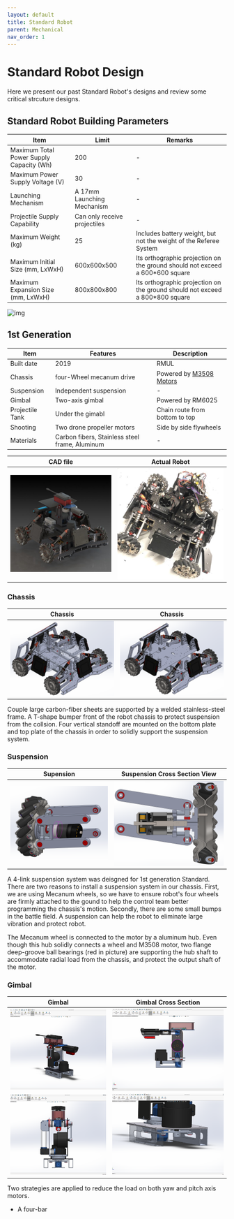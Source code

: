 ```yaml
---
layout: default
title: Standard Robot
parent: Mechanical
nav_order: 1
---
```


# Standard Robot Design
Here we present our past Standard Robot's designs and review some critical strcuture designs. 

## Standard Robot Building Parameters

| Item | Limit | Remarks|
| ------------- | ------------- | ------------- |
| Maximum Total Power Supply Capacity (Wh) | 200 | - |
| Maximum Power Supply Voltage (V) | 30 | - |
| Launching Mechanism | A 17mm Launching Mechanism | - |
| Projectile Supply Capability | Can only receive projectiles | - |
| Maximum Weight (kg) | 25 | Includes battery weight, but not the weight of the Referee System |
| Maximum Initial Size (mm, LxWxH) | 600x600x500 | Its orthographic projection on the ground should not exceed a 600*600 square |
| Maximum Expansion Size (mm, LxWxH) | 800x800x800 | Its orthographic projection on the ground should not exceed a 800*800 square |

![img](infantry_robot_pic_01.jpg)

## 1st Generation

| Item | Features | Description|
| ------------- | ------------- | ------------- |
| Built date | 2019 | RMUL |
| Chassis | four-Wheel mecanum drive | Powered by [M3508 Motors](https://github.com/RoboMaster-Club/PurdueRM-Wiki/blob/gh-pages/docs/control/Useful%20Documents/Devices%20%26%20Datasheets.md)|
| Suspension | Independent suspension | - |
| Gimbal | Two-axis gimbal | Powered by RM6025 |
| Projectile Tank | Under the gimabl | Chain route from bottom to top | 
| Shooting | Two drone propeller motors | Side by side flywheels |
| Materials | Carbon fibers, Stainless steel frame, Aluminum | - |

<!-- pictures -->
CAD file           |  Actual Robot 
:-------------------------:|:-------------------------:
![img](pictures/standard_robot/standard_robot_01.jpg) | ![img](pictures/standard_robot/standard_robot_02.jpg) 

### Chassis
<!-- pictures -->
Chassis       |  Chassis 
:-------------------------:|:-------------------------:
![img](pictures/standard_robot/standard_robot_chassis01.png) | ![img](pictures/standard_robot/standard_robot_chassis02.png)

Couple large carbon-fiber sheets are supported by a welded stainless-steel frame. A T-shape bumper front of the robot chassis to protect suspension from the collsion. Four vertical standoff are mounted on the bottom plate and top plate of the chassis in order to solidly support the suspension system. 



### Suspension

<!-- pictures -->
Supension        |  Suspension Cross Section View
:-------------------------:|:-------------------------:
![img](pictures/standard_robot/standard_suspension_02.png) | ![img](pictures/standard_robot/standard_suspension_01.png)

A 4-link suspension system was deisgned for 1st generation Standard. There are two reasons to install a suspension system in our chassis. First, we are using Mecanum wheels, so we have to ensure robot's four wheels are firmly attached to the gound to help the control team better programming the chassis's motion. Secondly, there are some small bumps in the battle field. A suspension can help the robot to eliminate large vibration and protect robot. 

The Mecanum wheel is connected to the motor by a aluminum hub. Even though this hub solidly connects a wheel and M3508 motor, two flange deep-groove ball bearings (red in picture) are supporting the hub shaft to accommodate radial load from the chassis, and protect the output shaft of the motor. 

### Gimbal

<!-- pictures -->
Gimbal        |  Gimbal Cross Section 
:-------------------------:|:-------------------------:
![img](pictures/standard_robot/standard_gimbal_2.png) | ![img](pictures/standard_robot/standard_gimbal_1.png)
![img](pictures/standard_robot/standard_gimbal_3.png) | ![img](pictures/standard_robot/standard_gimbal_4.png)

Two strategies are applied to reduce the load on both yaw and pitch axis motors. 
 - A four-bar